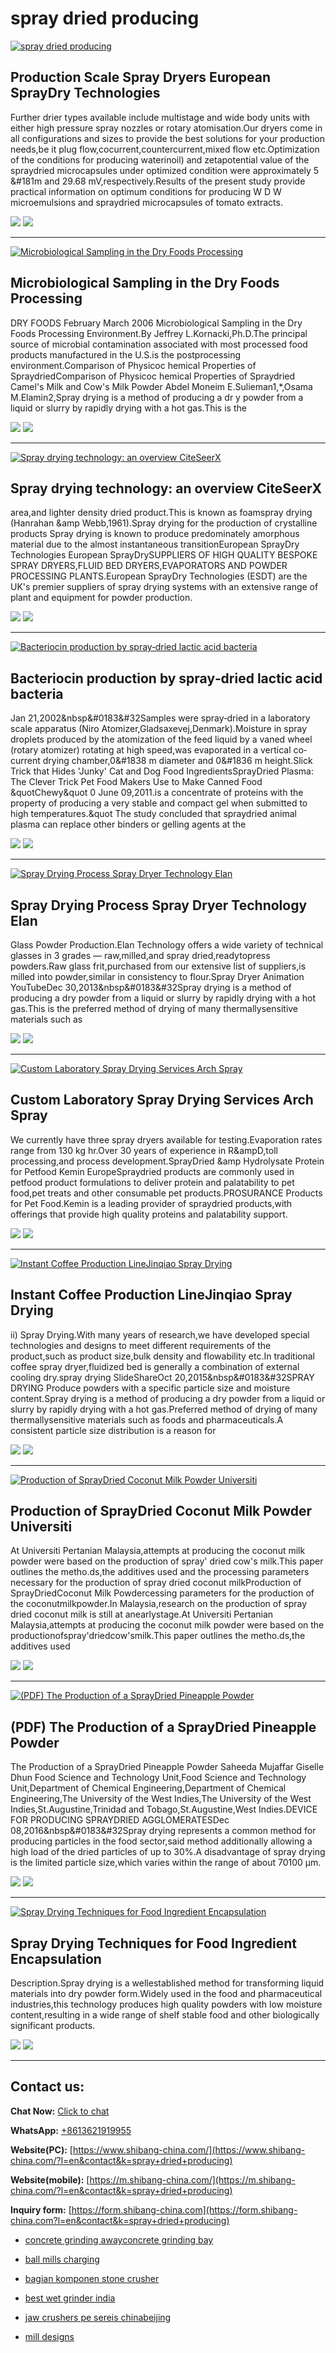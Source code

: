 # spray dried producing

<a href="https://swt.shibang-china.com/?l=en&img&k=spray+dried+producing" target="_blank">![spray dried producing](http://static.shibang-china.com/all-800x300/654.jpg)</a>

## Production Scale Spray Dryers European SprayDry Technologies
Further drier types available include multistage and wide body units with either high pressure spray nozzles or rotary atomisation.Our dryers come in all configurations and sizes to provide the best solutions for your production needs,be it plug flow,cocurrent,countercurrent,mixed flow etc.Optimization of the conditions for producing waterinoil) and zetapotential value of the spraydried microcapsules under optimized condition were approximately 5 &#181m and 29.68 mV,respectively.Results of the present study provide practical information on optimum conditions for producing W D W microemulsions and spraydried microcapsules of tomato extracts.


<a href="https://whatsapp.shibangsoft.com/WhatsApp.php" target="_blank" title="WhatsApp">![](http://static.shibang-china.com/icon/whatsapp.png)</a> <a href="https://swt.shibang-china.com/?l=en&icon&k=spray+dried+producing" target="_blank">![](http://static.shibang-china.com/icon/chat-en.png)</a>

---

<a href="https://swt.shibang-china.com/?l=en&img&k=spray+dried+producing" target="_blank">![Microbiological Sampling in the Dry Foods Processing](http://static.shibang-china.com/all-800x300/1156.jpg)</a>

## Microbiological Sampling in the Dry Foods Processing
DRY FOODS February March 2006 Microbiological Sampling in the Dry Foods Processing Environment.By Jeffrey L.Kornacki,Ph.D.The principal source of microbial contamination associated with most processed food products manufactured in the U.S.is the postprocessing environment.Comparison of Physicoc hemical Properties of SpraydriedComparison of Physicoc hemical Properties of Spraydried Camel's Milk and Cow's Milk Powder Abdel Moneim E.Sulieman1,*,Osama M.Elamin2,Spray drying is a method of producing a dr y powder from a liquid or slurry by rapidly drying with a hot gas.This is the


<a href="https://whatsapp.shibangsoft.com/WhatsApp.php" target="_blank" title="WhatsApp">![](http://static.shibang-china.com/icon/whatsapp.png)</a> <a href="https://swt.shibang-china.com/?l=en&icon&k=spray+dried+producing" target="_blank">![](http://static.shibang-china.com/icon/chat-en.png)</a>

---

<a href="https://swt.shibang-china.com/?l=en&img&k=spray+dried+producing" target="_blank">![Spray drying technology: an overview CiteSeerX](http://static.shibang-china.com/all-800x300/276.jpg)</a>

## Spray drying technology: an overview CiteSeerX
area,and lighter density dried product.This is known as foamspray drying (Hanrahan &amp Webb,1961).Spray drying for the production of crystalline products Spray drying is known to produce predominately amorphous material due to the almost instantaneous transitionEuropean SprayDry Technologies European SprayDrySUPPLIERS OF HIGH QUALITY BESPOKE SPRAY DRYERS,FLUID BED DRYERS,EVAPORATORS AND POWDER PROCESSING PLANTS.European SprayDry Technologies (ESDT) are the UK's premier suppliers of spray drying systems with an extensive range of plant and equipment for powder production.


<a href="https://whatsapp.shibangsoft.com/WhatsApp.php" target="_blank" title="WhatsApp">![](http://static.shibang-china.com/icon/whatsapp.png)</a> <a href="https://swt.shibang-china.com/?l=en&icon&k=spray+dried+producing" target="_blank">![](http://static.shibang-china.com/icon/chat-en.png)</a>

---

<a href="https://swt.shibang-china.com/?l=en&img&k=spray+dried+producing" target="_blank">![Bacteriocin production by spray‐dried lactic acid bacteria](http://static.shibang-china.com/all-800x300/189.jpg)</a>

## Bacteriocin production by spray‐dried lactic acid bacteria
Jan 21,2002&nbsp&#0183&#32Samples were spray‐dried in a laboratory scale apparatus (Niro Atomizer,Gladsaxevej,Denmark).Moisture in spray droplets produced by the atomization of the feed liquid by a vaned wheel (rotary atomizer) rotating at high speed,was evaporated in a vertical co‐current drying chamber,0&#1838 m diameter and 0&#1836 m height.Slick Trick that Hides 'Junky' Cat and Dog Food IngredientsSprayDried Plasma: The Clever Trick Pet Food Makers Use to Make Canned Food &quotChewy&quot 0 June 09,2011.is a concentrate of proteins with the property of producing a very stable and compact gel when submitted to high temperatures.&quot The study concluded that spraydried animal plasma can replace other binders or gelling agents at the


<a href="https://whatsapp.shibangsoft.com/WhatsApp.php" target="_blank" title="WhatsApp">![](http://static.shibang-china.com/icon/whatsapp.png)</a> <a href="https://swt.shibang-china.com/?l=en&icon&k=spray+dried+producing" target="_blank">![](http://static.shibang-china.com/icon/chat-en.png)</a>

---

<a href="https://swt.shibang-china.com/?l=en&img&k=spray+dried+producing" target="_blank">![Spray Drying Process Spray Dryer Technology Elan](http://static.shibang-china.com/all-800x300/625.jpg)</a>

## Spray Drying Process Spray Dryer Technology Elan
Glass Powder Production.Elan Technology offers a wide variety of technical glasses in 3 grades — raw,milled,and spray dried,readytopress powders.Raw glass frit,purchased from our extensive list of suppliers,is milled into powder,similar in consistency to flour.Spray Dryer Animation YouTubeDec 30,2013&nbsp&#0183&#32Spray drying is a method of producing a dry powder from a liquid or slurry by rapidly drying with a hot gas.This is the preferred method of drying of many thermallysensitive materials such as


<a href="https://whatsapp.shibangsoft.com/WhatsApp.php" target="_blank" title="WhatsApp">![](http://static.shibang-china.com/icon/whatsapp.png)</a> <a href="https://swt.shibang-china.com/?l=en&icon&k=spray+dried+producing" target="_blank">![](http://static.shibang-china.com/icon/chat-en.png)</a>

---

<a href="https://swt.shibang-china.com/?l=en&img&k=spray+dried+producing" target="_blank">![Custom Laboratory Spray Drying Services Arch Spray](http://static.shibang-china.com/all-800x300/467.jpg)</a>

## Custom Laboratory Spray Drying Services Arch Spray
We currently have three spray dryers available for testing.Evaporation rates range from 130 kg hr.Over 30 years of experience in R&ampD,toll processing,and process development.SprayDried &amp Hydrolysate Protein for Petfood Kemin EuropeSpraydried products are commonly used in petfood product formulations to deliver protein and palatability to pet food,pet treats and other consumable pet products.PROSURANCE Products for Pet Food.Kemin is a leading provider of spraydried products,with offerings that provide high quality proteins and palatability support.


<a href="https://whatsapp.shibangsoft.com/WhatsApp.php" target="_blank" title="WhatsApp">![](http://static.shibang-china.com/icon/whatsapp.png)</a> <a href="https://swt.shibang-china.com/?l=en&icon&k=spray+dried+producing" target="_blank">![](http://static.shibang-china.com/icon/chat-en.png)</a>

---

<a href="https://swt.shibang-china.com/?l=en&img&k=spray+dried+producing" target="_blank">![Instant Coffee Production LineJinqiao Spray Drying](http://static.shibang-china.com/all-800x300/574.jpg)</a>

## Instant Coffee Production LineJinqiao Spray Drying
ii) Spray Drying.With many years of research,we have developed special technologies and designs to meet different requirements of the product,such as product size,bulk density and flowability etc.In traditional coffee spray dryer,fluidized bed is generally a combination of external cooling dry.spray drying SlideShareOct 20,2015&nbsp&#0183&#32SPRAY DRYING Produce powders with a specific particle size and moisture content.Spray drying is a method of producing a dry powder from a liquid or slurry by rapidly drying with a hot gas.Preferred method of drying of many thermallysensitive materials such as foods and pharmaceuticals.A consistent particle size distribution is a reason for


<a href="https://whatsapp.shibangsoft.com/WhatsApp.php" target="_blank" title="WhatsApp">![](http://static.shibang-china.com/icon/whatsapp.png)</a> <a href="https://swt.shibang-china.com/?l=en&icon&k=spray+dried+producing" target="_blank">![](http://static.shibang-china.com/icon/chat-en.png)</a>

---

<a href="https://swt.shibang-china.com/?l=en&img&k=spray+dried+producing" target="_blank">![Production of SprayDried Coconut Milk Powder Universiti](http://static.shibang-china.com/all-800x300/743.jpg)</a>

## Production of SprayDried Coconut Milk Powder Universiti
At Universiti Pertanian Malaysia,attempts at producing the coconut milk powder were based on the production of spray' dried cow's milk.This paper outlines the metho.ds,the additives used and the processing parameters necessary for the production of spray dried coconut milkProduction of SprayDriedCoconut Milk Powdercessing parameters for the production of the coconutmilkpowder.In Malaysia,research on the production of spray dried coconut milk is still at anearlystage.At Universiti Pertanian Malaysia,attempts at producing the coconut milk powder were based on the productionofspray'driedcow'smilk.This paper outlines the metho.ds,the additives used


<a href="https://whatsapp.shibangsoft.com/WhatsApp.php" target="_blank" title="WhatsApp">![](http://static.shibang-china.com/icon/whatsapp.png)</a> <a href="https://swt.shibang-china.com/?l=en&icon&k=spray+dried+producing" target="_blank">![](http://static.shibang-china.com/icon/chat-en.png)</a>

---

<a href="https://swt.shibang-china.com/?l=en&img&k=spray+dried+producing" target="_blank">![(PDF) The Production of a SprayDried Pineapple Powder](http://static.shibang-china.com/all-800x300/999.jpg)</a>

## (PDF) The Production of a SprayDried Pineapple Powder
The Production of a SprayDried Pineapple Powder Saheeda Mujaffar Giselle Dhun Food Science and Technology Unit,Food Science and Technology Unit,Department of Chemical Engineering,Department of Chemical Engineering,The University of the West Indies,The University of the West Indies,St.Augustine,Trinidad and Tobago,St.Augustine,West Indies.DEVICE FOR PRODUCING SPRAYDRIED AGGLOMERATESDec 08,2016&nbsp&#0183&#32Spray drying represents a common method for producing particles in the food sector,said method additionally allowing a high load of the dried particles of up to 30%.A disadvantage of spray drying is the limited particle size,which varies within the range of about 70100 μm.


<a href="https://whatsapp.shibangsoft.com/WhatsApp.php" target="_blank" title="WhatsApp">![](http://static.shibang-china.com/icon/whatsapp.png)</a> <a href="https://swt.shibang-china.com/?l=en&icon&k=spray+dried+producing" target="_blank">![](http://static.shibang-china.com/icon/chat-en.png)</a>

---

<a href="https://swt.shibang-china.com/?l=en&img&k=spray+dried+producing" target="_blank">![Spray Drying Techniques for Food Ingredient Encapsulation](http://static.shibang-china.com/all-800x300/958.jpg)</a>

## Spray Drying Techniques for Food Ingredient Encapsulation
Description.Spray drying is a wellestablished method for transforming liquid materials into dry powder form.Widely used in the food and pharmaceutical industries,this technology produces high quality powders with low moisture content,resulting in a wide range of shelf stable food and other biologically significant products.

<a href="https://whatsapp.shibangsoft.com/WhatsApp.php" target="_blank" title="WhatsApp">![](http://static.shibang-china.com/icon/whatsapp.png)</a> <a href="https://swt.shibang-china.com/?l=en&icon&k=spray+dried+producing" target="_blank">![](http://static.shibang-china.com/icon/chat-en.png)</a>

---
## Contact us:

**Chat Now:** [Click to chat](https://swt.shibang-china.com?l=en&contact&k=spray+dried+producing)

**WhatsApp:**  [+8613621919955](https://whatsapp.shibangsoft.com/WhatsApp.php)

**Website(PC):** [https://www.shibang-china.com/](https://www.shibang-china.com/?l=en&contact&k=spray+dried+producing)

**Website(mobile):** [https://m.shibang-china.com/](https://m.shibang-china.com/?l=en&contact&k=spray+dried+producing)

**Inquiry form:** [https://form.shibang-china.com](https://form.shibang-china.com?l=en&contact&k=spray+dried+producing)

* [concrete grinding awayconcrete grinding bay](../114/concrete%20grinding%20awayconcrete%20grinding%20bay.md)

* [ball mills charging](../121/ball%20mills%20charging.md)

* [bagian komponen stone crusher](../117/bagian%20komponen%20stone%20crusher.md)

* [best wet grinder india](../117/best%20wet%20grinder%20india.md)

* [jaw crushers pe sereis chinabeijing](../118/jaw%20crushers%20pe%20sereis%20chinabeijing.md)

* [mill designs](../121/mill%20designs.md)
